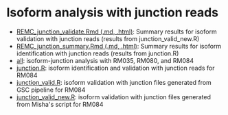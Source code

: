 Isoform analysis with junction reads
=====================================
* [REMC_junction_validate.Rmd (.md, .html)](./REMC_junction_validate.md): Summary results for isoform validation with junction reads (results from junction_valid_new.R)
* [REMC_junction_summary.Rmd (.md, .html)](./REMC_junction_summary.md): Summary results for isoform identification with junction reads (results from junction.R)         
* [all](./all): isoform-junction analysis with RM035, RM080, and RM084         
* [junction.R](./junction.R): isoform identification and validation with junction reads for RM084
* [junction_valid.R](./junction_valid.R): isoform validation with junction files generated from GSC pipeline for RM084
* [junction_valid_new.R](./junction_valid_new.R): isoform validation with junction files generated from Misha's script for RM084
